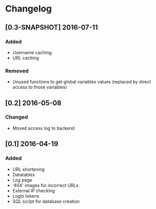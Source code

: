 # Changelog
## [0.3-SNAPSHOT] 2016-07-11
### Added
- Username caching
- URL caching
### Removed
- Unused functions to get global variables values (replaced by direct access to those variables)
## [0.2] 2016-05-08
### Changed
- Moved access log to backend
## [0.1] 2016-04-19
### Added
- URL shortening
- Datatables
- Log page
- '404' images for incorrect URLs
- External IP checking
- Login tokens
- SQL script for database creation
